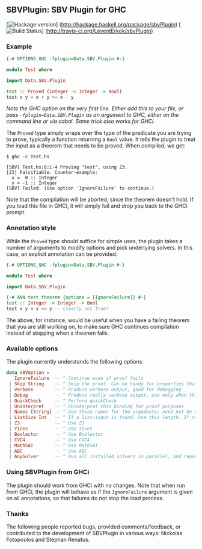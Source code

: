 ## SBVPlugin: SBV Plugin for GHC

[![Hackage version](http://budueba.com/hackage/sbvPlugin)]
		   (http://hackage.haskell.org/package/sbvPlugin)
[![Build Status](http://img.shields.io/travis/LeventErkok/sbvPlugin.svg?label=Build)]
                (http://travis-ci.org/LeventErkok/sbvPlugin)

### Example

```haskell
{-# OPTIONS_GHC -fplugin=Data.SBV.Plugin #-}

module Test where

import Data.SBV.Plugin

test :: Proved (Integer -> Integer -> Bool)
test x y = x + y >= x - y
```

*Note the GHC option on the very first line. Either add this to your file, or pass `-fplugin=Data.SBV.Plugin` as an
argument to GHC, either on the command line or via cabal. Same trick also works for GHCi.*

The `Proved` type simply wraps over the type of the predicate you are trying to prove, typically a function
returning a `Bool` value. It tells the plugin to treat the input as a theorem that needs to be proved.
When compiled, we get:

```
$ ghc -c Test.hs

[SBV] Test.hs:8:1-4 Proving "test", using Z3.
[Z3] Falsifiable. Counter-example:
  x =  0 :: Integer
  y = -1 :: Integer
[SBV] Failed. (Use option 'IgnoreFailure' to continue.)
```

Note that the compilation will be aborted, since the theorem doesn't hold. If you load this file in GHCi, it will simply
fail and drop you back to the GHCi prompt.

### Annotation style
While the `Proved` type should suffice for simple uses, the plugin takes a number of arguments to modify
options and pick underlying solvers. In this case, an explicit annotation can be provided:

```haskell
{-# OPTIONS_GHC -fplugin=Data.SBV.Plugin #-}

module Test where

import Data.SBV.Plugin

{-# ANN test theorem {options = [IgnoreFailure]} #-}
test :: Integer -> Integer -> Bool
test x y = x == y -- clearly not True!
```

The above, for instance, would be useful when you have a failing theorem that you are still working on, to make sure
GHC continues compilation instead of stopping when a theorem fails.

### Available options

The plugin currently understands the following options:

```haskell
data SBVOption =
   IgnoreFailure  -- ^ Continue even if proof fails
 | Skip String    -- ^ Skip the proof. Can be handy for properties that we currently do not want to focus on.
 | Verbose        -- ^ Produce verbose output, good for debugging
 | Debug          -- ^ Produce really verbose output, use only when things go really wrong!
 | QuickCheck     -- ^ Perform quickCheck
 | Uninterpret    -- ^ Uninterpret this binding for proof purposes
 | Names [String] -- ^ Use these names for the arguments; need not be exhaustive
 | ListSize Int   -- ^ If a list-input is found, use this length. If not specified, we will complain!
 | Z3             -- ^ Use Z3
 | Yices          -- ^ Use Yices
 | Boolector      -- ^ Use Boolector
 | CVC4           -- ^ Use CVC4
 | MathSAT        -- ^ Use MathSAT
 | ABC            -- ^ Use ABC
 | AnySolver      -- ^ Run all installed solvers in parallel, and report the result from the first to finish
```

### Using SBVPlugin from GHCi
The plugin should work from GHCi with no changes.  Note that when run from GHCi, the plugin will
behave as if the `IgnoreFailure` argument is given on all annotations, so that failures do not stop
the load process.

### Thanks
The following people reported bugs, provided comments/feedback, or contributed to the development of SBVPlugin in
various ways: Nickolas Fotopoulos and Stephan Renatus.
